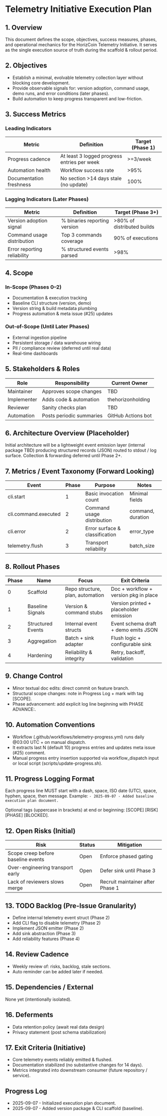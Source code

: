 # Telemetry Initiative Execution Plan

## 1. Overview
This document defines the scope, objectives, success measures, phases, and operational mechanics for the HorizCoin Telemetry Initiative. It serves as the single execution source of truth during the scaffold & rollout period.

## 2. Objectives
- Establish a minimal, evolvable telemetry collection layer without blocking core development.
- Provide observable signals for: version adoption, command usage, demo runs, and error conditions (later phases).
- Build automation to keep progress transparent and low-friction.

## 3. Success Metrics
### Leading Indicators
| Metric | Definition | Target (Phase 1) |
|--------|------------|------------------|
| Progress cadence | At least 3 logged progress entries per week | >=3/week |
| Automation health | Workflow success rate | >95% |
| Documentation freshness | No section >14 days stale (no update) | 100% |

### Lagging Indicators (Later Phases)
| Metric | Definition | Target (Phase 3+) |
|--------|------------|-------------------|
| Version adoption signal | % binaries reporting version | >80% of distributed builds |
| Command usage distribution | Top 3 commands coverage | 90% of executions |
| Error reporting reliability | % structured events parsed | >98% |

## 4. Scope
### In-Scope (Phases 0–2)
- Documentation & execution tracking
- Baseline CLI structure (version, demo)
- Version string & build metadata plumbing
- Progress automation & meta issue (#25) updates

### Out-of-Scope (Until Later Phases)
- External ingestion pipeline
- Persistent storage / data warehouse wiring
- PII / compliance review (deferred until real data)
- Real-time dashboards

## 5. Stakeholders & Roles
| Role | Responsibility | Current Owner |
|------|----------------|---------------|
| Maintainer | Approves scope changes | TBD |
| Implementer | Adds code & automation | thehorizonholding |
| Reviewer | Sanity checks plan | TBD |
| Automation | Posts periodic summaries | GitHub Actions bot |

## 6. Architecture Overview (Placeholder)
Initial architecture will be a lightweight event emission layer (internal package TBD) producing structured records (JSON) routed to stdout / log surface. Collection & forwarding deferred until Phase 2+.

## 7. Metrics / Event Taxonomy (Forward Looking)
| Event | Phase | Purpose | Notes |
|-------|-------|---------|-------|
| cli.start | 1 | Basic invocation count | Minimal fields |
| cli.command.executed | 2 | Command usage distribution | command, duration |
| cli.error | 2 | Error surface & classification | error_type |
| telemetry.flush | 3 | Transport reliability | batch_size |

## 8. Rollout Phases
| Phase | Name | Focus | Exit Criteria |
|-------|------|-------|---------------|
| 0 | Scaffold | Repo structure, plan, automation | Doc + workflow + version pkg in place |
| 1 | Baseline Signals | Version & command stubs | Version printed + placeholder emission |
| 2 | Structured Events | Internal event structs | Event schema draft + demo emits JSON |
| 3 | Aggregation | Batch + sink adapter | Flush logic + configurable sink |
| 4 | Hardening | Reliability & integrity | Retry, backoff, validation |

## 9. Change Control
- Minor textual doc edits: direct commit on feature branch.
- Structural scope changes: note in Progress Log + mark with tag [SCOPE].
- Phase advancement: add explicit log line beginning with PHASE ADVANCE:.

## 10. Automation Conventions
- Workflow (.github/workflows/telemetry-progress.yml) runs daily @03:00 UTC + on manual dispatch.
- It extracts last N (default 10) progress entries and updates meta issue (#25) comment.
- Manual progress entry insertion supported via workflow_dispatch input or local script (scripts/update-progress.sh).

## 11. Progress Logging Format
Each progress line MUST start with a dash, space, ISO date (UTC), space, hyphen, space, then message.
Example: `- 2025-09-07 - Added baseline execution plan document.`

Optional tags (uppercase in brackets) at end or beginning: [SCOPE] [RISK] [PHASE] [BLOCKED].

## 12. Open Risks (Initial)
| Risk | Status | Mitigation |
|------|--------|------------|
| Scope creep before baseline events | Open | Enforce phased gating |
| Over-engineering transport early | Open | Defer sink until Phase 3 |
| Lack of reviewers slows merge | Open | Recruit maintainer after Phase 1 |

## 13. TODO Backlog (Pre-Issue Granularity)
- Define internal telemetry event struct (Phase 2)
- Add CLI flag to disable telemetry (Phase 2)
- Implement JSON emitter (Phase 2)
- Add sink abstraction (Phase 3)
- Add reliability features (Phase 4)

## 14. Review Cadence
- Weekly review of: risks, backlog, stale sections.
- Auto reminder can be added later if needed.

## 15. Dependencies / External
None yet (intentionally isolated).

## 16. Deferments
- Data retention policy (await real data design)
- Privacy statement (post schema stabilization)

## 17. Exit Criteria (Initiative)
- Core telemetry events reliably emitted & flushed.
- Documentation stabilized (no substantive changes for 14 days).
- Metrics integrated into downstream consumer (future repository / service).

## Progress Log

- 2025-09-07 - Initialized execution plan document.
- 2025-09-07 - Added version package & CLI scaffold (baseline).